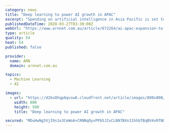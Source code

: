 ```yaml
---
category: news
title: "Deep learning to power AI growth in APAC"
excerpt: "Spending on artificial intelligence in Asia Pacific is set to soar over the next five years as the demand for deep learning ramps up. By 2024, the APAC region is estimated to account for about 30 per cent of the global AI platform revenue at approximately ..."
publishedDateTime: 2020-03-27T03:30:00Z
webUrl: "https://www.arnnet.com.au/article/672264/ai-apac-expansion-to-be-powered-by-deep-learning/"
type: article
quality: 54
heat: 54
published: false

provider:
  name: ARN
  domain: arnnet.com.au

topics:
  - Machine Learning
  - AI

images:
  - url: "https://d2bs8hqp6qvsw6.cloudfront.net/article/images/800x800/dimg/deeplearning.jpg"
    width: 800
    height: 500
    title: "Deep learning to power AI growth in APAC"

secured: "MDuHwNg5VjI9s1o3CeWoA+CRNNqOyvPPb5JIxCLBN7BXn31hhbTBqBV4vRfNDjY9f39f20WaSIWe2A5U77M3miJEdutYIrNdRvOyC/MHVzr5C+WDCB6FFqFMhQ4quopZWeJw9iznWXqesRnNwqb7GEP3pZSONkXCGPY9P714qynq3e8XJUWM4BLagdcVU1BfhVdS1fwY1dthBH+ei1b5iZeWcfhNCa++sU7Zh9Sl/+15EWNuUvZsfkjduiUiSCtQqYs9fQUVHhtKGqgtVVE874ZjAW73Qau61VTuw6HWqkBBKu1JS2woGSadQLEeHSuh;/WGRNmsBQv/TEpXfWqbxMA=="
---
```


